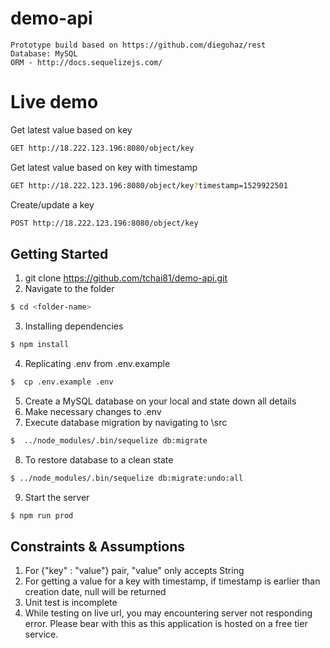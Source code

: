 # demo-api

```
Prototype build based on https://github.com/diegohaz/rest
Database: MySQL
ORM - http://docs.sequelizejs.com/
```

# Live demo

Get latest value based on key

```bash
GET http://18.222.123.196:8080/object/key
```

Get latest value based on key with timestamp

```bash
GET http://18.222.123.196:8080/object/key?timestamp=1529922501
```

Create/update a key

```bash
POST http://18.222.123.196:8080/object/key
```

## Getting Started

1.  git clone https://github.com/tchai81/demo-api.git <folder-name>
2.  Navigate to the folder

```bash
$ cd <folder-name>
```

3.  Installing dependencies

```bash
$ npm install
```

4.  Replicating .env from .env.example

```bash
$  cp .env.example .env
```

5.  Create a MySQL database on your local and state down all details
6.  Make necessary changes to .env
7.  Execute database migration by navigating to <folder-name>\src

```bash
$  ../node_modules/.bin/sequelize db:migrate
```

8.  To restore database to a clean state

```bash
$ ../node_modules/.bin/sequelize db:migrate:undo:all
```

9.  Start the server

```bash
$ npm run prod
```

## Constraints & Assumptions

1.  For {"key" : "value"} pair, "value" only accepts String
2.  For getting a value for a key with timestamp, if timestamp is earlier than creation date, null will be returned
3.  Unit test is incomplete
4.  While testing on live url, you may encountering server not responding error. Please bear with this as this application is hosted on a free tier service.
